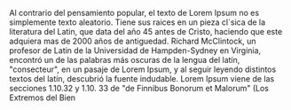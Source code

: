 Al contrario del pensamiento popular, el texto de Lorem
Ipsum no es simplemente texto aleatorio. Tiene sus raices en 
un pieza cl´sica de la literatura del Latin, que data del
año 45 antes de Cristo, haciendo que este adquiera mas de 
2000 años de antiguedad. Richard McClintock, un profesor de 
Latin de la Universidad de Hampden-Sydney en Virginia, 
encontró un de las palabras más oscuras de la lengua del 
latín, "consecteur", en un pasaje de Lorem Ipsum, y al seguir 
leyendo distintos textos del latín, descubrió la fuente 
indudable. Lorem Ipsum viene de las secciones 1.10.32 y 1.10.
33 de "de Finnibus Bonorum et Malorum" (Los Extremos del Bien 